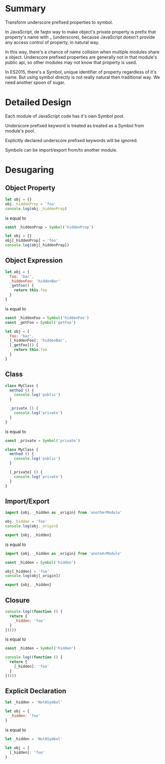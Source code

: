 # Summary

Transform underscore prefixed properties to symbol.

In JavaScript, de faqto way to make object's private property is prefix that property's name with _ (underscore), because JavaScript doesn't provide any access control of property, in natural way.

In this way, there's a chance of name collision when multiple modules share a object. Underscore prefixed properties are generally not in that module's public api, so other modules may not know that property is used.

In ES2015, there's a Symbol, unique identifier of property regardless of it's name. But using symbol directly is not really natural then traditional way. We need another spoon of sugar.

# Detailed Design

Each module of JavaScript code has it's own Symbol pool.

Underscore prefixed keyword is treated as treated as a Symbol from module's pool.

Explicitly declared underscore prefixed keywords will be ignored.

Symbols can be import/export from/to another module.

# Desugaring

## Object Property

```js
let obj = {}
obj._hiddenProp = 'foo'
console.log(obj._hiddenProp)
```

is equal to

```js
const _hiddenProp = Symbol('hiddenProp')

let obj = {}
obj[_hiddenProp] = 'foo'
console.log(obj[_hiddenProp])
```

## Object Expression

```js
let obj = {
  foo: 'bar',
  _hiddenFoo: 'hiddenBar'
  _getFoo() {
    return this.foo
  }
}
```

is equal to

```js
const _hiddenFoo = Symbol('hiddenFoo')
const _getFoo = Symbol('getFoo')

let obj = {
  foo: 'bar',
  [_hiddenFoo]: 'hiddenBar',
  [_getFoo]() {
    return this.foo
  }
}
```

## Class

```js
class MyClass {
  method () {
    console.log('public')
  }

  _private () {
    console.log('private')
  }
}
```

is equal to

```js
const _private = Symbol('private')

class MyClass {
  method () {
    console.log('public')
  }

  [_private] () {
    console.log('private')
  }
}
```

## Import/Export

```js
import {obj, _hidden as _origin} from 'anotherModule'

obj._hidden = 'foo'
console.log(obj._origin)

export {obj, _hidden}
```

is equal to

```js
import {obj, _hidden as _origin} from 'anotehrModule'

const _hidden = Symbol('hidden')

obj[_hidden] = 'foo'
console.log(obj[_origin])

export {obj, _hidden}
```

## Closure

```js
console.log((function () {
  return {
    _hidden: 'foo'
  }
})())
```

is equal to

```js
const _hidden = Symbol('hidden')

console.log((function () {
  return {
    [_hidden]: 'foo'
  }
})())
```

## Explicit Declaration

```js
let _hidden = 'NotASymbol'

let obj = {
  _hidden: 'foo'
}
```

is equal to

```js
let _hidden = 'NotASymbol'

let obj = {
  [_hidden]: 'foo'
}
```
